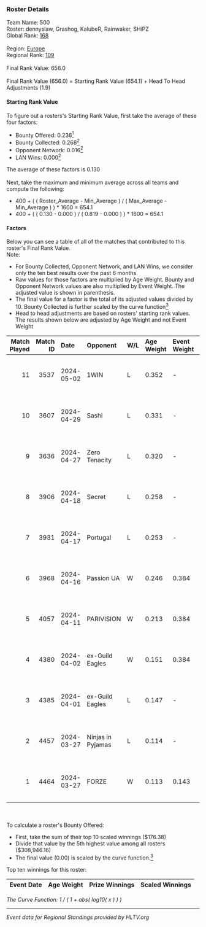 ### Roster Details<br />
Team Name: 500<br />
Roster: dennyslaw, Grashog, KalubeR, Rainwaker, SHiPZ<br />
Global Rank: [168](../../standings_global_2024_09_06.md)<br />
<br />
Region: [Europe]( ../../standings_europe_2024_09_06.md)<br />
Regional Rank: [109]( ../../standings_europe_2024_09_06.md)<br />
<br />
Final Rank Value:  656.0<br />
<br />
Final Rank Value (656.0) = Starting Rank Value (654.1) + Head To Head Adjustments (1.9)<br />

#### Starting Rank Value<br />
To figure out a rosters's Starting Rank Value, first take the average of these four factors:<br />
- Bounty Offered: 0.236[<sup>1</sup>](#table2)
- Bounty Collected: 0.268[<sup>2</sup>](#table1)
- Opponent Network: 0.016[<sup>2</sup>](#table1)
- LAN Wins: 0.000[<sup>2</sup>](#table1)

The average of these factors is 0.130<br />
<br />
Next, take the maximum and minimum average across all teams and compute the following:<br />
- 400 + ( ( Roster_Average - Min_Average ) / ( Max_Average - Min_Average ) ) * 1600 = 654.1
- 400 + ( ( 0.130 - 0.000 ) / ( 0.819 - 0.000 ) ) * 1600 = 654.1


#### Factors<br />
Below you can see a table of all of the matches that contributed to this roster's Final Rank Value.<br />
Note:<br />

- For Bounty Collected, Opponent Network, and LAN Wins, we consider only the ten best results over the past 6 months.
- Raw values for those factors are multiplied by Age Weight. Bounty and Opponent Network values are also multiplied by Event Weight. The adjusted value is shown in parenthesis.
- The final value for a factor is the total of its adjusted values divided by 10. Bounty Collected is further scaled by the curve function[<sup>3</sup>](#curveFunction)
- Head to head adjustments are based on rosters' starting rank values. The results shown below are adjusted by Age Weight and not Event Weight
<span id="table1"></span><br />


| Match Played | Match ID | Date       | Opponent          | W/L | Age Weight | Event Weight | Bounty Collected | Opponent Network | LAN Wins  | H2H Adj. | Roster                                        |
| -: | -: | :- | :- | :- | :- | :- | :- | :- | :- | -: | :- |
|           11 |     3537 | 2024-05-02 | 1WIN              | L   | 0.352      | -            | -                | -                | -         |    -2.33 | dennyslaw, Grashog, KalubeR, Rainwaker, SHiPZ |
|           10 |     3607 | 2024-04-29 | Sashi             | L   | 0.331      | -            | -                | -                | -         |    -0.83 | dennyslaw, Grashog, Rainwaker, REDSTAR, SHiPZ |
|            9 |     3636 | 2024-04-27 | Zero Tenacity     | L   | 0.320      | -            | -                | -                | -         |    -1.11 | dennyslaw, Grashog, Rainwaker, REDSTAR, SHiPZ |
|            8 |     3906 | 2024-04-18 | Secret            | L   | 0.258      | -            | -                | -                | -         |    -5.67 | dennyslaw, Grashog, Rainwaker, REDSTAR, SHiPZ |
|            7 |     3931 | 2024-04-17 | Portugal          | L   | 0.253      | -            | -                | -                | -         |    -4.63 | dennyslaw, Grashog, Rainwaker, REDSTAR, SHiPZ |
|            6 |     3968 | 2024-04-16 | Passion UA        | W   | 0.246      | 0.384        | 0.147 (0.014)    | 1.000 (0.095)    | 0 (0.000) |     6.80 | dennyslaw, Grashog, Rainwaker, REDSTAR, SHiPZ |
|            5 |     4057 | 2024-04-11 | PARIVISION        | W   | 0.213      | 0.384        | 0.045 (0.004)    | 0.753 (0.062)    | 0 (0.000) |     6.13 | dennyslaw, Grashog, Rainwaker, REDSTAR, SHiPZ |
|            4 |     4380 | 2024-04-02 | ex-Guild Eagles   | W   | 0.151      | 0.384        | 0.005 (0.000)    | 0.117 (0.007)    | 0 (0.000) |     2.90 | dennyslaw, Grashog, Rainwaker, REDSTAR, SHiPZ |
|            3 |     4385 | 2024-04-01 | ex-Guild Eagles   | L   | 0.147      | -            | -                | -                | -         |    -1.82 | dennyslaw, Grashog, Rainwaker, REDSTAR, SHiPZ |
|            2 |     4457 | 2024-03-27 | Ninjas in Pyjamas | L   | 0.114      | -            | -                | -                | -         |    -0.04 | dennyslaw, Grashog, Rainwaker, REDSTAR, SHiPZ |
|            1 |     4464 | 2024-03-27 | FORZE             | W   | 0.113      | 0.143        | 0.035 (0.001)    | 0.053 (0.001)    | 0 (0.000) |     2.48 | dennyslaw, Grashog, Rainwaker, REDSTAR, SHiPZ |

<br />
<span id="table2"></span><br />
To calculate a roster's Bounty Offered:<br />

- First, take the sum of their top 10 scaled winnings ($176.38)
- Divide that value by the 5th highest value among all rosters ($308,946.16)
- The final value (0.00) is scaled by the curve function.[<sup>3</sup>](#curveFunction)

Top ten winnings for this roster:<br />

| Event Date | Age Weight | Prize Winnings | Scaled Winnings |
| :- | -: | :- | :- |


<span id="curveFunction"></span>_The Curve Function: 1 / ( 1 + abs( log10( x ) ) )_<br />

---
_Event data for Regional Standings provided by HLTV.org_<br />
